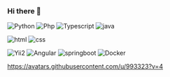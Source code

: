 ### Hi there 👋

![Python](https://img.shields.io/badge/python-pink?style=flat&logo=python&logoColor=purple)
![Php](https://img.shields.io/badge/php-pink?style=flat&logo=php&logoColor=purple)
![Typescript](https://img.shields.io/badge/typescript-pink?style=flat&logo=typescript&logoColor=purple)
![java](https://img.shields.io/badge/java-pink?style=flat&logo=java&logoColor=purple)

![html](https://img.shields.io/badge/html-pink?style=flat&logo=html5&logoColor=purple)
![css](https://img.shields.io/badge/css-pink?style=flat&logo=css3&logoColor=purple)

![Yii2](https://img.shields.io/badge/yii2-pink?style=flat&logo=data:img/yii/png;base64&logoColor=purple)
![Angular](https://img.shields.io/badge/angular-pink?style=flat&logo=angular&logoColor=purple)
![springboot](https://img.shields.io/badge/springboot-pink?style=flat&logo=springboot&logoColor=purple)
![Docker](https://img.shields.io/badge/docker-pink?style=flat&logo=docker&logoColor=purple)

https://avatars.githubusercontent.com/u/993323?v=4

<!--
**vicsenedesse/vicsenedesse** is a ✨ _special_ ✨ repository because its `README.md` (this file) appears on your GitHub profile.

Here are some ideas to get you started:

- 🔭 I’m currently working on ...
- 🌱 I’m currently learning ...
- 👯 I’m looking to collaborate on ...
- 🤔 I’m looking for help with ...
- 💬 Ask me about ...
- 📫 How to reach me: ...
- 😄 Pronouns: ...
- ⚡ Fun fact: ...
-->
